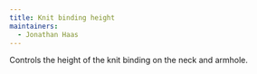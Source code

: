 ```yaml
---
title: Knit binding height
maintainers:
  - Jonathan Haas
---
```


Controls the height of the knit binding on the neck and armhole.
